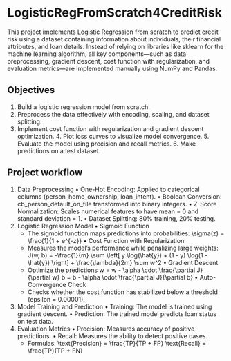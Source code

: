 # LogisticRegFromScratch4CreditRisk
This project implements Logistic Regression from scratch to predict credit risk using a dataset containing information about individuals, their financial attributes, and loan details. Instead of relying on libraries like sklearn for the machine learning algorithm, all key components—such as data preprocessing, gradient descent, cost function with regularization, and evaluation metrics—are implemented manually using NumPy and Pandas.

## Objectives
  1.	Build a logistic regression model from scratch.
  2.	Preprocess the data effectively with encoding, scaling, and dataset splitting.
  3.	Implement cost function with regularization and gradient descent optimization.
	4.	Plot loss curves to visualize model convergence.
	5.	Evaluate the model using precision and recall metrics.
	6.	Make predictions on a test dataset.

## Project workflow
  1. Data Preprocessing
  	•	One-Hot Encoding: Applied to categorical columns (person_home_ownership, loan_intent).
  	•	Boolean Conversion: cb_person_default_on_file transformed into binary integers.
  	•	Z-Score Normalization: Scales numerical features to have mean = 0 and standard deviation = 1.
  	•	Dataset Splitting: 80% training, 20% testing.
  2. Logistic Regression Model
    • Sigmoid Function
      - The sigmoid function maps predictions into probabilities:
        \sigma(z) = \frac{1}{1 + e^{-z}}
    • Cost Function with Regularization
      - Measures the model’s performance while penalizing large weights:
        J(w, b) = -\frac{1}{m} \sum \left[ y \log(\hat{y}) + (1 - y) \log(1 - \hat{y}) \right] + \frac{\lambda}{2m} \sum w^2
    • Gradient Descent
      - Optimize the predictions
        w = w - \alpha \cdot \frac{\partial J}{\partial w}
        b = b - \alpha \cdot \frac{\partial J}{\partial b}
    • Auto-Convergence Check
      - Checks whether the cost function has stabilized below a threshold (epsilon = 0.00001).
  3. Model Training and Prediction
	  •	Training: The model is trained using gradient descent.
	  •	Prediction: The trained model predicts loan status on test data.
  4. Evaluation Metrics
	  •	Precision: Measures accuracy of positive predictions.
	  •	Recall: Measures the ability to detect positive cases.
      - Formulas:
        \text{Precision} = \frac{TP}{TP + FP}
        \text{Recall} = \frac{TP}{TP + FN}

